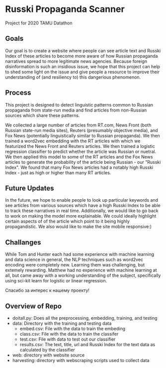 # Russki Propaganda Scanner

Project for 2020 TAMU Datathon

## Goals
Our goal is to create a website where people can see article text and Russki Index of these articles to become more aware of how Russian propaganda narratives spread to more legitimate news agencies. Because foreign disinformation is such an insidious issue, we hope that this project can help to shed some light on the issue and give people a resource to improve their understanding of (and resiliency to) this dangerious phenomenon.

## Process
This project is designed to detect linguistic patterns common to Russian propaganda from state-run media and find articles from non-Russian sources which share these patterns.

We collected a large number of articles from RT.com, News Front (both Russian state-run media sites), Reuters (presumably objective media), and Fox News (potentially linguistically similar to Russian propaganda). We then trained a word2vec embedding with the RT articles with which we featurized the News Front and Reuters articles. We then trained a logistic regression classifier to predict whether the article was Russian or nuetral. We then applied this model to some of the RT articles and the Fox News articles to generate the probability of the article being Russian - our "Russki Index". We found that many Fox News articles had a notably high Russki Index - just as high or higher than many RT articles. 

## Future Updates
In the future, we hope to enable people to look up particular keywords and see articles from various sources which have a high Russki Index to be able to track these narratives in real time. Additionally, we would like to go back to work on making the model more explainable. We could ideally highlight certain aspects of of the article which point to it being highly propagandistic. We also would like to make the site mobile responsive:)

## Challanges
While Tom and Hunter each had some experience with machine learning and data science in general, the NLP techniques such as word2vec encoding were completely new. Learning them was challenging, but extemely rewarding. Matthew had no experience with machine learning at all, but came away with a working understanding of the subject, specifically using sci-kit learn for logistic or linear regression. 

Спасибо за интерес к нашему проекту!

## Overview of Repo

- doitall.py: Does all the preprocessing, embedding, training, and testing
- data: Directory with the training and testing data
  - embed.csv:  File with the data to train the embeding
  - class.csv:  File with the data to train the classifer
  - test.csv:   File with data to test out our classifier
  - results.csv: The text, title, url and Russki Index for the text data as calculated by the classifier
- web: directory with website source
- harvesting: directory with webscraping scripts used to collect data
